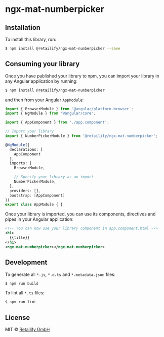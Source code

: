 # ngx-mat-numberpicker

## Installation

To install this library, run:

```bash
$ npm install @retailify/ngx-mat-numberpicker --save
```

## Consuming your library

Once you have published your library to npm, you can import your library in any Angular application by running:

```bash
$ npm install @retailify/ngx-mat-numberpicker
```

and then from your Angular `AppModule`:

```typescript
import { BrowserModule } from '@angular/platform-browser';
import { NgModule } from '@angular/core';

import { AppComponent } from './app.component';

// Import your library
import { NumberPickerModule } from '@retailify/ngx-mat-numberpicker';

@NgModule({
  declarations: [
    AppComponent
  ],
  imports: [
    BrowserModule,

    // Specify your library as an import
    NumberPickerModule,
  ],
  providers: [],
  bootstrap: [AppComponent]
})
export class AppModule { }
```

Once your library is imported, you can use its components, directives and pipes in your Angular application:

```xml
<!-- You can now use your library component in app.component.html -->
<h1>
  {{title}}
</h1>
<ngx-mat-numberpicker></ngx-mat-numberpicker>
```

## Development

To generate all `*.js`, `*.d.ts` and `*.metadata.json` files:

```bash
$ npm run build
```

To lint all `*.ts` files:

```bash
$ npm run lint
```

## License

MIT © [Retailify GmbH](mailto:info@retailify.de)
